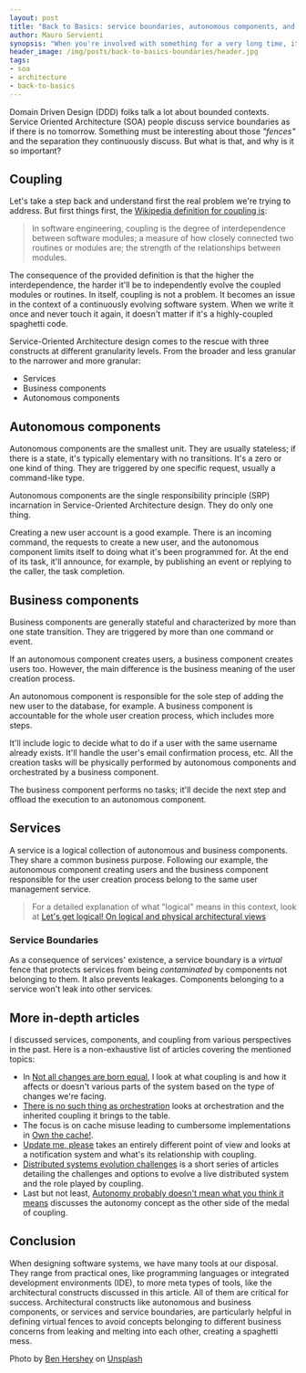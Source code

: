 ```yaml
---
layout: post
title: "Back to Basics: service boundaries, autonomous components, and coupling"
author: Mauro Servienti
synopsis: "When you're involved with something for a very long time, it's easy to fall into the trap of taking many concepts for granted. Let's go back to the basics and build a common foundation. Today's topics are service boundaries, autonomous components, and coupling."
header_image: /img/posts/back-to-basics-boundaries/header.jpg
tags:
- soa
- architecture
- back-to-basics
---
```


Domain Driven Design (DDD) folks talk a lot about bounded contexts. Service Oriented Architecture (SOA) people discuss service boundaries as if there is no tomorrow. Something must be interesting about those _"fences"_ and the separation they continuously discuss. But what is that, and why is it so important?

## Coupling

Let's take a step back and understand first the real problem we're trying to address. But first things first, the [Wikipedia definition for coupling is](https://en.wikipedia.org/wiki/Coupling_%28computer_programming%29):

> In software engineering, coupling is the degree of interdependence between software modules; a measure of how closely connected two routines or modules are; the strength of the relationships between modules.

The consequence of the provided definition is that the higher the interdependence, the harder it'll be to independently evolve the coupled modules or routines. In itself, coupling is not a problem. It becomes an issue in the context of a continuously evolving software system. When we write it once and never touch it again, it doesn't matter if it's a highly-coupled spaghetti code.

Service-Oriented Architecture design comes to the rescue with three constructs at different granularity levels. From the broader and less granular to the narrower and more granular:

- Services
- Business components
- Autonomous components

## Autonomous components

Autonomous components are the smallest unit. They are usually stateless; if there is a state, it's typically elementary with no transitions. It's a zero or one kind of thing. They are triggered by one specific request, usually a command-like type.

Autonomous components are the single responsibility principle (SRP) incarnation in Service-Oriented Architecture design. They do only one thing.

Creating a new user account is a good example. There is an incoming command, the requests to create a new user, and the autonomous component limits itself to doing what it's been programmed for. At the end of its task, it'll announce, for example, by publishing an event or replying to the caller, the task completion.

## Business components

Business components are generally stateful and characterized by more than one state transition. They are triggered by more than one command or event.

If an autonomous component creates users, a business component creates users too. However, the main difference is the business meaning of the user creation process.

An autonomous component is responsible for the sole step of adding the new user to the database, for example. A business component is accountable for the whole user creation process, which includes more steps.

It'll include logic to decide what to do if a user with the same username already exists. It'll handle the user's email confirmation process, etc. All the creation tasks will be physically performed by autonomous components and orchestrated by a business component.

The business component performs no tasks; it'll decide the next step and offload the execution to an autonomous component.

## Services

A service is a logical collection of autonomous and business components. They share a common business purpose. Following our example, the autonomous component creating users and the business component responsible for the user creation process belong to the same user management service.

> For a detailed explanation of what "logical" means in this context, look at [Let's get logical! On logical and physical architectural views](https://milestone.topics.it/2022/01/25/lets-get-logical.html)

### Service Boundaries

As a consequence of services' existence, a service boundary is a _virtual_ fence that protects services from being _contaminated_ by components not belonging to them. It also prevents leakages. Components belonging to a service won't leak into other services.

## More in-depth articles

I discussed services, components, and coupling from various perspectives in the past. Here is a non-exhaustive list of articles covering the mentioned topics:

- In [Not all changes are born equal](https://milestone.topics.it/2021/03/10/not-all-changes-are-born-equal.html), I look at what coupling is and how it affects or doesn't various parts of the system based on the type of changes we're facing.
- [There is no such thing as orchestration](https://milestone.topics.it/2021/07/08/no-orchstration.html) looks at orchestration and the inherited coupling it brings to the table.
- The focus is on cache misuse leading to cumbersome implementations in [Own the cache!](https://milestone.topics.it/2021/07/15/own-the-cache.html).
- [Update me, please](https://milestone.topics.it/2021/08/03/update-me-please.html) takes an entirely different point of view and looks at a notification system and what's its relationship with coupling.
- [Distributed systems evolution challenges](https://milestone.topics.it/2022/06/11/distributed-systems-evolution-challenges.html) is a short series of articles detailing the challenges and options to evolve a live distributed system and the role played by coupling.
- Last but not least, [Autonomy probably doesn't mean what you think it means](https://milestone.topics.it/2022/09/05/autonomy.html) discusses the autonomy concept as the other side of the medal of coupling.

## Conclusion

When designing software systems, we have many tools at our disposal. They range from practical ones, like programming languages or integrated development environments (IDE), to more meta types of tools, like the architectural constructs discussed in this article. All of them are critical for success. Architectural constructs like autonomous and business components, or services and service boundaries, are particularly helpful in defining virtual fences to avoid concepts belonging to different business concerns from leaking and melting into each other, creating a spaghetti mess.

Photo by <a href="https://unsplash.com/@benhershey?utm_source=unsplash&utm_medium=referral&utm_content=creditCopyText">Ben Hershey</a> on <a href="https://unsplash.com/photos/8KaU5I4SBIw?utm_source=unsplash&utm_medium=referral&utm_content=creditCopyText">Unsplash</a>
